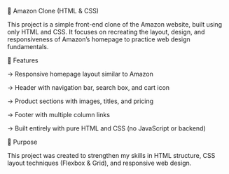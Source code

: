 🛒 Amazon Clone (HTML & CSS)

   This project is a simple front-end clone of the Amazon website, built using only HTML and CSS.
   It focuses on recreating the layout, design, and responsiveness of Amazon’s homepage to practice web design fundamentals.

🔧 Features

  -> Responsive homepage layout similar to Amazon

  -> Header with navigation bar, search box, and cart icon

  -> Product sections with images, titles, and pricing

  -> Footer with multiple column links

  -> Built entirely with pure HTML and CSS (no JavaScript or backend)

🎯 Purpose

  This project was created to strengthen my skills in HTML structure, CSS layout techniques (Flexbox & Grid), and responsive web design.
